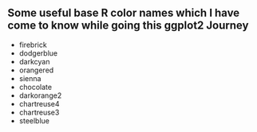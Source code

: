 ## Some useful base R color names which I have come to know while going this ggplot2 Journey

- firebrick
- dodgerblue
- darkcyan
- orangered
- sienna
- chocolate
- darkorange2
- chartreuse4
- chartreuse3
- steelblue
